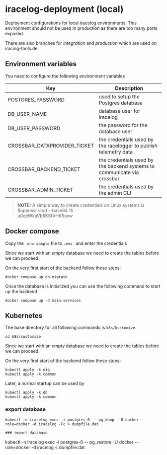# iracelog-deployment (local)
Deployment configurations for local iracelog environments.
This environment should not be used in production as there are too many ports exposed. 

There are also branches for *integration* and *production* which are used on iracing-tools.de

## Environment variables

You need to configure the following environment variables

|Key|Description|
|---|-----------|
|POSTGRES_PASSWORD| used to setup the Postgres database|
|DB_USER_NAME|database user for iracelog|
|DB_USER_PASSWORD|the password for the database user|
|CROSSBAR_DATAPROVIDER_TICKET|the credentials used by the racelogger to publish telemetry data|
|CROSSBAR_BACKEND_TICKET|the credentials used by the backend systems to communicate via crossbar|
|CROSSBAR_ADMIN_TICKET|the credentials used by the admin CLI|



>**NOTE:**
A simple way to create credentials on Linux systems is  
$openssl rand --base64 15  
u0qbWkaVb5KSfVHK5uxw

## Docker compose

Copy the `.env.sample` file to `.env ` and enter the credentials 

Since we start with an empty database we need to create the tables before we can proceed. 

On the very first start of the backend follow these steps:
```
docker compose up db-migrate
```

Once the database is initialized you can use the following command to start up the backend
```
docker compose up -d main-services
```
## Kubernetes

The base directory for all following commands is `k8s/kustomize`.

```
cd k8s/customize
```

Since we start with an empty database we need to create the tables before we can proceed. 

On the very first start of the backend follow these steps:
```
kubectl apply -k mig 
kubectl apply -k common
```

Later, a normal startup can be used by 

```
kubectl apply -k db
kubectl apply -k common
```


### export database

```
kubectl -n iracelog exec -i postgres-0 -- pg_dump  -U docker --role=docker -d iracelog -Fc > dumpfile.dat

### import database
```
kubectl -n iracelog exec -i postgres-0 -- pg_restore  -U docker --role=docker -d iracelog < dumpfile.dat
```
```